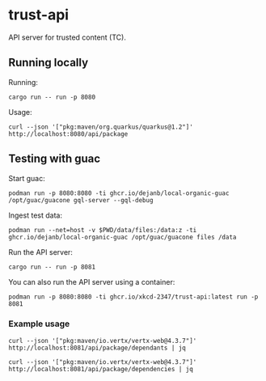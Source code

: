 # trust-api

API server for trusted content (TC).

## Running locally

Running:

``` 4d
cargo run -- run -p 8080
```

Usage:

``` 4d
curl --json '["pkg:maven/org.quarkus/quarkus@1.2"]' http://localhost:8080/api/package
```

## Testing with guac

Start guac:

``` 4d
podman run -p 8080:8080 -ti ghcr.io/dejanb/local-organic-guac /opt/guac/guacone gql-server --gql-debug
```

Ingest test data:

```
podman run --net=host -v $PWD/data/files:/data:z -ti ghcr.io/dejanb/local-organic-guac /opt/guac/guacone files /data
```

Run the API server:

```
cargo run -- run -p 8081
```

You can also run the API server using a container:

```
podman run -p 8080:8080 -ti ghcr.io/xkcd-2347/trust-api:latest run -p 8081 
```

### Example usage

```
curl --json '["pkg:maven/io.vertx/vertx-web@4.3.7"]' http://localhost:8081/api/package/dependants | jq
```

```
curl --json '["pkg:maven/io.vertx/vertx-web@4.3.7"]' http://localhost:8081/api/package/dependencies | jq
```
